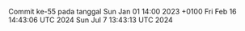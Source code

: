 Commit ke-55 pada tanggal Sun Jan 01 14:00 2023 +0100
Fri Feb 16 14:43:06 UTC 2024
Sun Jul  7 13:43:13 UTC 2024
